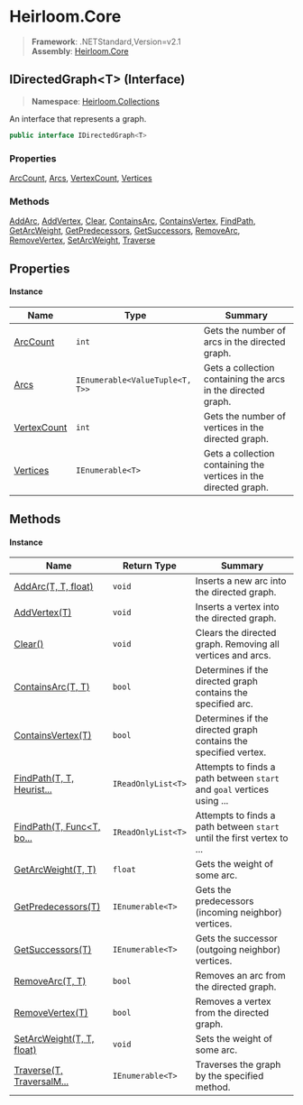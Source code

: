# Heirloom.Core

> **Framework**: .NETStandard,Version=v2.1  
> **Assembly**: [Heirloom.Core][0]

## IDirectedGraph\<T> (Interface)

> **Namespace**: [Heirloom.Collections][0]

An interface that represents a graph.

```cs
public interface IDirectedGraph<T>
```

### Properties

[ArcCount][1], [Arcs][2], [VertexCount][3], [Vertices][4]

### Methods

[AddArc][5], [AddVertex][6], [Clear][7], [ContainsArc][8], [ContainsVertex][9], [FindPath][10], [GetArcWeight][11], [GetPredecessors][12], [GetSuccessors][13], [RemoveArc][14], [RemoveVertex][15], [SetArcWeight][16], [Traverse][17]

## Properties

#### Instance

| Name             | Type                            | Summary                                                          |
|------------------|---------------------------------|------------------------------------------------------------------|
| [ArcCount][1]    | `int`                           | Gets the number of arcs in the directed graph.                   |
| [Arcs][2]        | `IEnumerable<ValueTuple<T, T>>` | Gets a collection containing the arcs in the directed graph.     |
| [VertexCount][3] | `int`                           | Gets the number of vertices in the directed graph.               |
| [Vertices][4]    | `IEnumerable<T>`                | Gets a collection containing the vertices in the directed graph. |

## Methods

#### Instance

| Name                            | Return Type        | Summary                                                                |
|---------------------------------|--------------------|------------------------------------------------------------------------|
| [AddArc(T, T, float)][5]        | `void`             | Inserts a new arc into the directed graph.                             |
| [AddVertex(T)][6]               | `void`             | Inserts a vertex into the directed graph.                              |
| [Clear()][7]                    | `void`             | Clears the directed graph. Removing all vertices and arcs.             |
| [ContainsArc(T, T)][8]          | `bool`             | Determines if the directed graph contains the specified arc.           |
| [ContainsVertex(T)][9]          | `bool`             | Determines if the directed graph contains the specified vertex.        |
| [FindPath(T, T, Heurist...][10] | `IReadOnlyList<T>` | Attempts to finds a path between `start` and `goal` vertices using ... |
| [FindPath(T, Func<T, bo...][10] | `IReadOnlyList<T>` | Attempts to finds a path between `start` until the first vertex to ... |
| [GetArcWeight(T, T)][11]        | `float`            | Gets the weight of some arc.                                           |
| [GetPredecessors(T)][12]        | `IEnumerable<T>`   | Gets the predecessors (incoming neighbor) vertices.                    |
| [GetSuccessors(T)][13]          | `IEnumerable<T>`   | Gets the successor (outgoing neighbor) vertices.                       |
| [RemoveArc(T, T)][14]           | `bool`             | Removes an arc from the directed graph.                                |
| [RemoveVertex(T)][15]           | `bool`             | Removes a vertex from the directed graph.                              |
| [SetArcWeight(T, T, float)][16] | `void`             | Sets the weight of some arc.                                           |
| [Traverse(T, TraversalM...][17] | `IEnumerable<T>`   | Traverses the graph by the specified method.                           |

[0]: ../../Heirloom.Core.md
[1]: IDirectedGraph[T]/ArcCount.md
[2]: IDirectedGraph[T]/Arcs.md
[3]: IDirectedGraph[T]/VertexCount.md
[4]: IDirectedGraph[T]/Vertices.md
[5]: IDirectedGraph[T]/AddArc.md
[6]: IDirectedGraph[T]/AddVertex.md
[7]: IDirectedGraph[T]/Clear.md
[8]: IDirectedGraph[T]/ContainsArc.md
[9]: IDirectedGraph[T]/ContainsVertex.md
[10]: IDirectedGraph[T]/FindPath.md
[11]: IDirectedGraph[T]/GetArcWeight.md
[12]: IDirectedGraph[T]/GetPredecessors.md
[13]: IDirectedGraph[T]/GetSuccessors.md
[14]: IDirectedGraph[T]/RemoveArc.md
[15]: IDirectedGraph[T]/RemoveVertex.md
[16]: IDirectedGraph[T]/SetArcWeight.md
[17]: IDirectedGraph[T]/Traverse.md
